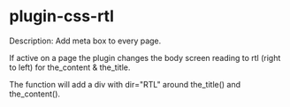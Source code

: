 # plugin-css-rtl


Description: Add meta box to every page. 

If active on a page the plugin changes the body screen reading to rtl (right to left) for the_content & the_title. 

The function will add a div with dir="RTL" around the_title() and the_content().
